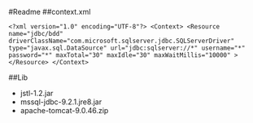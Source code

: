 #Readme
##context.xml

`<?xml version="1.0" encoding="UTF-8"?>
<Context>
    <Resource
            name="jdbc/bdd"
            driverClassName="com.microsoft.sqlserver.jdbc.SQLServerDriver"
            type="javax.sql.DataSource"
            url="jdbc:sqlserver://*"
            username="*"
            password="*"
            maxTotal="30"
            maxIdle="30"
            maxWaitMillis="10000"
    ></Resource>
</Context>`

##Lib
- jstl-1.2.jar
- mssql-jdbc-9.2.1.jre8.jar
- apache-tomcat-9.0.46.zip